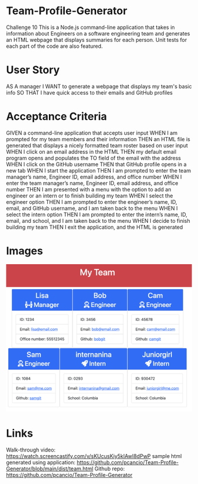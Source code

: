 # Team-Profile-Generator
Challenge 10
This is a Node.js command-line application that takes in information about Engineers on a software engineering team and generates an HTML webpage that displays summaries for each person. Unit tests for each part of the code are also featured.

# User Story
AS A manager
I WANT to generate a webpage that displays my team's basic info
SO THAT I have quick access to their emails and GitHub profiles

# Acceptance Criteria
GIVEN a command-line application that accepts user input
WHEN I am prompted for my team members and their information
THEN an HTML file is generated that displays a nicely formatted team roster based on user input
WHEN I click on an email address in the HTML
THEN my default email program opens and populates the TO field of the email with the address
WHEN I click on the GitHub username
THEN that GitHub profile opens in a new tab
WHEN I start the application
THEN I am prompted to enter the team manager’s name, Engineer ID, email address, and office number
WHEN I enter the team manager’s name, Engineer ID, email address, and office number
THEN I am presented with a menu with the option to add an engineer or an intern or to finish building my team
WHEN I select the engineer option
THEN I am prompted to enter the engineer’s name, ID, email, and GitHub username, and I am taken back to the menu
WHEN I select the intern option
THEN I am prompted to enter the intern’s name, ID, email, and school, and I am taken back to the menu
WHEN I decide to finish building my team
THEN I exit the application, and the HTML is generated

# Images 
<img src="https://github.com/pcancio/Team-Profile-Generator/blob/main/imagesforreadme/MyTeam.png">

# Links

Walk-through video: https://watch.screencastify.com/v/sKUcusKiy5kIAwI8dPwP
sample html generated using application: https://github.com/pcancio/Team-Profile-Generator/blob/main/dist/team.html
Github repo: https://github.com/pcancio/Team-Profile-Generator



